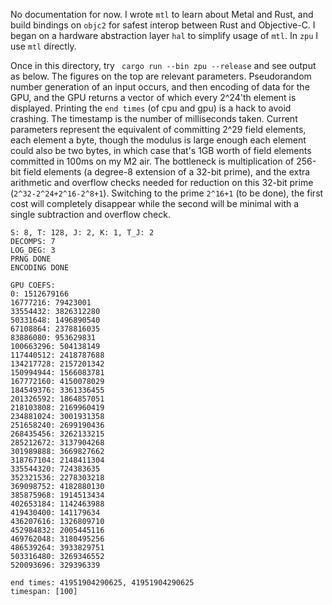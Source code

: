 
No documentation for now.
I wrote `mtl` to learn about Metal and Rust, and build bindings on `objc2` for safest interop between Rust and Objective-C.
I began on a hardware abstraction layer `hal` to simplify usage of `mtl`.
In `zpu` I use `mtl` directly.

Once in this directory, try
` cargo run --bin zpu --release`
and see output as below.
The figures on the top are relevant parameters.
Pseudorandom number generation of an input occurs, and then encoding of data for the GPU, and the GPU returns a vector of which every 2^24'th element is displayed.
Printing the `end times` (of cpu and gpu) is a hack to avoid crashing.
The timestamp is the number of milliseconds taken.
Current parameters represent the equivalent of committing 2^29 field elements, each element a byte, though the modulus is large enough each element could also be two bytes, in which case that's 1GB worth of field elements committed in 100ms on my M2 air.
The bottleneck is multiplication of 256-bit field elements (a degree-8 extension of a 32-bit prime), and the extra arithmetic and overflow checks needed for reduction on this 32-bit prime (`2^32-2^24+2^16-2^8+1`).
Switching to the prime `2^16+1` (to be done), the first cost will completely disappear while the second will be minimal with a single subtraction and overflow check.

```
S: 8, T: 128, J: 2, K: 1, T_J: 2
DECOMPS: 7
LOG_DEG: 3
PRNG DONE
ENCODING DONE

GPU COEFS:
0: 1512679166
16777216: 79423001
33554432: 3826312280
50331648: 1496890540
67108864: 2378816035
83886080: 953629831
100663296: 504138149
117440512: 2418787688
134217728: 2157201342
150994944: 1566083781
167772160: 4150078029
184549376: 3361336455
201326592: 1864857051
218103808: 2169960419
234881024: 3001931358
251658240: 2699190436
268435456: 3262133215
285212672: 3137904268
301989888: 3669827662
318767104: 2148411304
335544320: 724383635
352321536: 2278303218
369098752: 4182880130
385875968: 1914513434
402653184: 1142463988
419430400: 141179634
436207616: 1326809710
452984832: 2005445116
469762048: 3180495256
486539264: 3933829751
503316480: 3269346552
520093696: 329396339

end times: 41951904290625, 41951904290625
timespan: [100]
```